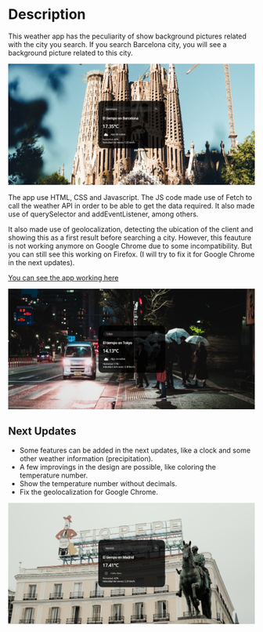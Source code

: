 # Description

This weather app has the peculiarity of show background pictures related with the city you search. If you search Barcelona city, you will see a background picture related to this city. 

![Thumbnail](https://raw.githubusercontent.com/Oscarandio/Aplicacion-del-tiempo/main/public/weather-app-barcelona.jpg)

The app use HTML, CSS and Javascript. The JS code made use of Fetch to call the weather API in order to be able to get the data required. It also made use of querySelector and addEventListener, among others.

It also made use of geolocalization, detecting the ubication of the client and showing this as a first result before searching a city. However, this feauture is not working anymore on Google Chrome due to some incompatibility. But you can still see this working on Firefox. (I will try to fix it for Google Chrome in the next updates).

[You can see the app working here](https://oscarandio.github.io/Aplicacion-del-tiempo/)

![Thumbnail](https://raw.githubusercontent.com/Oscarandio/Aplicacion-del-tiempo/main/public/weather-app-tokyo.jpg)


## Next Updates

- Some features can be added in the next updates, like a clock and some other weather information (precipitation).
- A few improvings in the design are possible, like coloring the temperature number.
- Show the temperature number without decimals.
- Fix the geolocalization for Google Chrome.

![Thumbnail](https://raw.githubusercontent.com/Oscarandio/Aplicacion-del-tiempo/main/public/weather-app-madrid.jpg)
